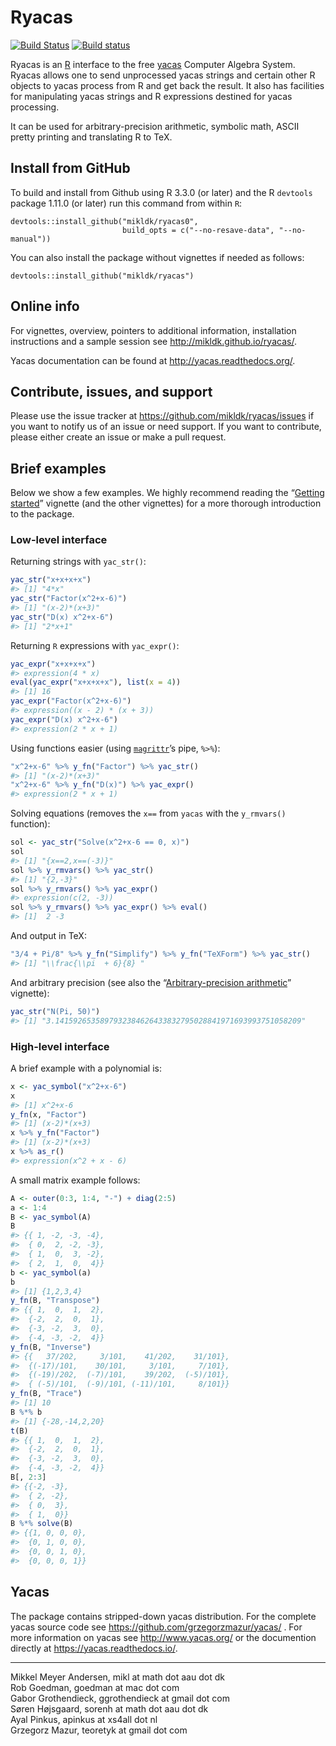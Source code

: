 
<!-- README.md is generated from README.Rmd. Please edit only README.Rmd! -->

# Ryacas

[![Build
Status](https://travis-ci.org/mikldk/ryacas.svg?branch=master)](https://travis-ci.org/mikldk/ryacas)
[![Build
status](https://ci.appveyor.com/api/projects/status/c8fsb1dvj5gmh703/branch/master?svg=true)](https://ci.appveyor.com/project/mikldk/ryacas/branch/master)

Ryacas is an [R](https://www.r-project.org/) interface to the free
[yacas](http://www.yacas.org) Computer Algebra System. Ryacas allows one
to send unprocessed yacas strings and certain other R objects to yacas
process from R and get back the result. It also has facilities for
manipulating yacas strings and R expressions destined for yacas
processing.

It can be used for arbitrary-precision arithmetic, symbolic math, ASCII
pretty printing and translating R to TeX.

## Install from GitHub

To build and install from Github using R 3.3.0 (or later) and the R
`devtools` package 1.11.0 (or later) run this command from within `R`:

    devtools::install_github("mikldk/ryacas0", 
                             build_opts = c("--no-resave-data", "--no-manual"))

You can also install the package without vignettes if needed as follows:

    devtools::install_github("mikldk/ryacas")

## Online info

For vignettes, overview, pointers to additional information,
installation instructions and a sample session see
<http://mikldk.github.io/ryacas/>.

Yacas documentation can be found at <http://yacas.readthedocs.org/>.

## Contribute, issues, and support

Please use the issue tracker at
<https://github.com/mikldk/ryacas/issues> if you want to notify us of an
issue or need support. If you want to contribute, please either create
an issue or make a pull request.

## Brief examples

Below we show a few examples. We highly recommend reading the “[Getting
started](http://mikldk.github.io/ryacas/articles/getting-started.html)”
vignette (and the other vignettes) for a more thorough introduction to
the package.

### Low-level interface

Returning strings with `yac_str()`:

``` r
yac_str("x+x+x+x")
#> [1] "4*x"
yac_str("Factor(x^2+x-6)")
#> [1] "(x-2)*(x+3)"
yac_str("D(x) x^2+x-6")
#> [1] "2*x+1"
```

Returning `R` expressions with `yac_expr()`:

``` r
yac_expr("x+x+x+x")
#> expression(4 * x)
eval(yac_expr("x+x+x+x"), list(x = 4))
#> [1] 16
yac_expr("Factor(x^2+x-6)")
#> expression((x - 2) * (x + 3))
yac_expr("D(x) x^2+x-6")
#> expression(2 * x + 1)
```

Using functions easier (using
[`magrittr`](https://cran.r-project.org/package=magrittr)’s pipe,
`%>%`):

``` r
"x^2+x-6" %>% y_fn("Factor") %>% yac_str()
#> [1] "(x-2)*(x+3)"
"x^2+x-6" %>% y_fn("D(x)") %>% yac_expr()
#> expression(2 * x + 1)
```

Solving equations (removes the `x==` from `yacas` with the `y_rmvars()`
function):

``` r
sol <- yac_str("Solve(x^2+x-6 == 0, x)")
sol
#> [1] "{x==2,x==(-3)}"
sol %>% y_rmvars() %>% yac_str()
#> [1] "{2,-3}"
sol %>% y_rmvars() %>% yac_expr()
#> expression(c(2, -3))
sol %>% y_rmvars() %>% yac_expr() %>% eval()
#> [1]  2 -3
```

And output in TeX:

``` r
"3/4 + Pi/8" %>% y_fn("Simplify") %>% y_fn("TeXForm") %>% yac_str()
#> [1] "\\frac{\\pi  + 6}{8} "
```

And arbitrary precision (see also the “[Arbitrary-precision
arithmetic](http://mikldk.github.io/ryacas/articles/arbitrary-precision.html)”
vignette):

``` r
yac_str("N(Pi, 50)")
#> [1] "3.1415926535897932384626433832795028841971693993751058209"
```

### High-level interface

A brief example with a polynomial is:

``` r
x <- yac_symbol("x^2+x-6")
x
#> [1] x^2+x-6
y_fn(x, "Factor")
#> [1] (x-2)*(x+3)
x %>% y_fn("Factor")
#> [1] (x-2)*(x+3)
x %>% as_r()
#> expression(x^2 + x - 6)
```

A small matrix example follows:

``` r
A <- outer(0:3, 1:4, "-") + diag(2:5)
a <- 1:4
B <- yac_symbol(A)
B
#> {{ 1, -2, -3, -4},
#>  { 0,  2, -2, -3},
#>  { 1,  0,  3, -2},
#>  { 2,  1,  0,  4}}
b <- yac_symbol(a)
b
#> [1] {1,2,3,4}
y_fn(B, "Transpose")
#> {{ 1,  0,  1,  2},
#>  {-2,  2,  0,  1},
#>  {-3, -2,  3,  0},
#>  {-4, -3, -2,  4}}
y_fn(B, "Inverse")
#> {{   37/202,     3/101,    41/202,    31/101},
#>  {(-17)/101,    30/101,     3/101,     7/101},
#>  {(-19)/202,  (-7)/101,    39/202,  (-5)/101},
#>  { (-5)/101,  (-9)/101, (-11)/101,     8/101}}
y_fn(B, "Trace")
#> [1] 10
B %*% b
#> [1] {-28,-14,2,20}
t(B)
#> {{ 1,  0,  1,  2},
#>  {-2,  2,  0,  1},
#>  {-3, -2,  3,  0},
#>  {-4, -3, -2,  4}}
B[, 2:3]
#> {{-2, -3},
#>  { 2, -2},
#>  { 0,  3},
#>  { 1,  0}}
B %*% solve(B)
#> {{1, 0, 0, 0},
#>  {0, 1, 0, 0},
#>  {0, 0, 1, 0},
#>  {0, 0, 0, 1}}
```

## Yacas

The package contains stripped-down yacas distribution. For the complete
yacas source code see <https://github.com/grzegorzmazur/yacas/> . For
more information on yacas see <http://www.yacas.org/> or the documention
directly at <https://yacas.readthedocs.io/>.

-----

Mikkel Meyer Andersen, mikl at math dot aau dot dk  
Rob Goedman, goedman at mac dot com  
Gabor Grothendieck, ggrothendieck at gmail dot com  
Søren Højsgaard, sorenh at math dot aau dot dk  
Ayal Pinkus, apinkus at xs4all dot nl  
Grzegorz Mazur, teoretyk at gmail dot com
